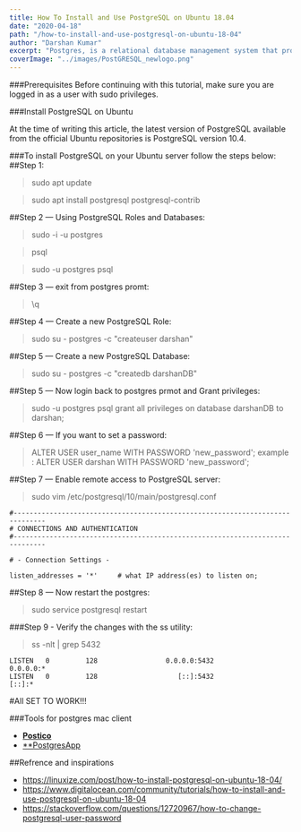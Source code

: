 ```yaml
---
title: How To Install and Use PostgreSQL on Ubuntu 18.04
date: "2020-04-18"
path: "/how-to-install-and-use-postgresql-on-ubuntu-18-04"
author: "Darshan Kumar"
excerpt: "Postgres, is a relational database management system that provides an implementation of the SQL querying language."
coverImage: "../images/PostGRESQL_newlogo.png"
---
```



###Prerequisites
Before continuing with this tutorial, make sure you are logged in as a user with sudo privileges.

###Install PostgreSQL on Ubuntu

At the time of writing this article, the latest version of PostgreSQL available from the official Ubuntu repositories is PostgreSQL version 10.4.

###To install PostgreSQL on your Ubuntu server follow the steps below:
##Step 1:

>sudo apt update

>sudo apt install postgresql postgresql-contrib


##Step 2 — Using PostgreSQL Roles and Databases:

>sudo -i -u postgres

>psql

>sudo -u postgres psql

##Step 3 — exit from postgres promt:
>\q

##Step 4 — Create a new PostgreSQL Role:
>sudo su - postgres -c "createuser darshan"

##Step 5 — Create a new PostgreSQL Database:
>sudo su - postgres -c "createdb darshanDB"

##Step 5 — Now login back to postgres prmot and Grant privileges:
>sudo -u postgres psql
>grant all privileges on database darshanDB to darshan;

##Step 6 — If you want to set a password:
>ALTER USER user_name WITH PASSWORD 'new_password';
>example : ALTER USER darshan WITH PASSWORD 'new_password';

##Step 7 — Enable remote access to PostgreSQL server:
>sudo vim /etc/postgresql/10/main/postgresql.conf
 ```changes in /etc/postgresql/10/main/postgresql.conf
#------------------------------------------------------------------------------
# CONNECTIONS AND AUTHENTICATION
#------------------------------------------------------------------------------

# - Connection Settings -

listen_addresses = '*'     # what IP address(es) to listen on;
 ```

 ##Step 8 — Now restart the postgres:
 >sudo service postgresql restart

 ###Step 9 - Verify the changes with the ss utility:
 >ss -nlt | grep 5432
```
LISTEN   0         128                 0.0.0.0:5432             0.0.0.0:*
LISTEN   0         128                    [::]:5432                [::]:*
```

#All SET TO WORK!!!


###Tools for postgres mac client
- [**Postico**](https://eggerapps.at/postico/)
- [**PostgresApp](https://postgresapp.com/)

##Refrence and inspirations
- https://linuxize.com/post/how-to-install-postgresql-on-ubuntu-18-04/
- https://www.digitalocean.com/community/tutorials/how-to-install-and-use-postgresql-on-ubuntu-18-04
- https://stackoverflow.com/questions/12720967/how-to-change-postgresql-user-password

